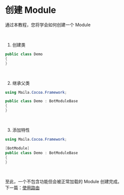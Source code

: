# 创建 Module

通过本教程，您将学会如何创建一个 Module

<br>

1. 创建类
```C#
public class Demo
{
}
```

<br>

2. 继承父类
```C#
using Maila.Cocoa.Framework;

public class Demo : BotModuleBase
{
}
```

<br>

3. 添加特性
```C#
using Maila.Cocoa.Framework;

[BotModule]
public class Demo : BotModuleBase
{
}
```

<br>

至此，一个不包含功能但会被正常加载的 Module 创建完成。  
下一篇：[使用路由](./Route.md)